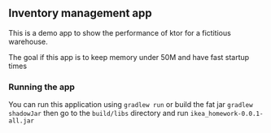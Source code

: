 ## Inventory management app

This is a demo app to show the performance of ktor for a fictitious warehouse.

The goal if this app is to keep memory under 50M and have fast startup times

### Running the app
You can run this application using `gradlew run` or build the fat jar `gradlew shadowJar` then go to the `build/libs` directory and run  `ikea_homework-0.0.1-all.jar` 

